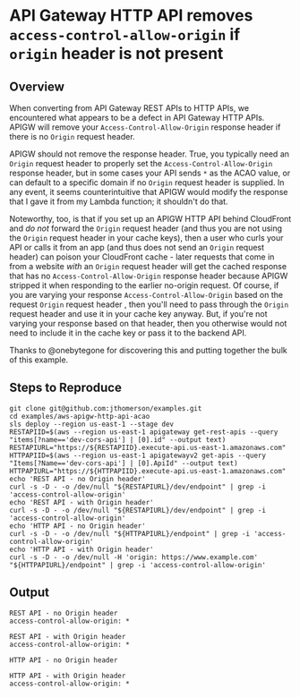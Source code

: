 # API Gateway HTTP API removes `access-control-allow-origin` if `origin` header is not present

## Overview

When converting from API Gateway REST APIs to HTTP APIs, we encountered what appears to be
a defect in API Gateway HTTP APIs. APIGW will remove your `Access-Control-Allow-Origin`
response header if there is no `Origin` request header.

APIGW should not remove the response header. True, you typically need an `Origin` request
header to properly set the `Access-Control-Allow-Origin` response header, but in some
cases your API sends `*` as the ACAO value, or can default to a specific domain if no
`Origin` request header is supplied. In any event, it seems counterintuitive that APIGW
would modify the response that I gave it from my Lambda function; it shouldn't do that.

Noteworthy, too, is that if you set up an APIGW HTTP API behind CloudFront and _do not_
forward the `Origin` request header (and thus you are not using the `Origin` request
header in your cache keys), then a user who curls your API or calls it from an app (and
thus does not send an `Origin` request header) can poison your CloudFront cache - later
requests that come in from a website _with_ an `Origin` request header will get the cached
response that has no `Access-Control-Allow-Origin` response header because APIGW stripped
it when responding to the earlier no-origin request. Of course, if you are varying your
response `Access-Control-Allow-Origin` based on the request `Origin` request header , then
you'll need to pass through the `Origin` request header and use it in your cache key
anyway. But, if you're not varying your response based on that header, then you otherwise
would not need to include it in the cache key or pass it to the backend API.

Thanks to @onebytegone for discovering this and putting together the bulk of this
example.


## Steps to Reproduce

```shell
git clone git@github.com:jthomerson/examples.git
cd examples/aws-apigw-http-api-acao
sls deploy --region us-east-1 --stage dev
RESTAPIID=$(aws --region us-east-1 apigateway get-rest-apis --query "items[?name=='dev-cors-api'] | [0].id" --output text)
RESTAPIURL="https://${RESTAPIID}.execute-api.us-east-1.amazonaws.com"
HTTPAPIID=$(aws --region us-east-1 apigatewayv2 get-apis --query "Items[?Name=='dev-cors-api'] | [0].ApiId" --output text)
HTTPAPIURL="https://${HTTPAPIID}.execute-api.us-east-1.amazonaws.com"
echo 'REST API - no Origin header'
curl -s -D - -o /dev/null "${RESTAPIURL}/dev/endpoint" | grep -i 'access-control-allow-origin'
echo 'REST API - with Origin header'
curl -s -D - -o /dev/null "${RESTAPIURL}/dev/endpoint" | grep -i 'access-control-allow-origin'
echo 'HTTP API - no Origin header'
curl -s -D - -o /dev/null "${HTTPAPIURL}/endpoint" | grep -i 'access-control-allow-origin'
echo 'HTTP API - with Origin header'
curl -s -D - -o /dev/null -H 'origin: https://www.example.com' "${HTTPAPIURL}/endpoint" | grep -i 'access-control-allow-origin'
```

## Output

```
REST API - no Origin header
access-control-allow-origin: *

REST API - with Origin header
access-control-allow-origin: *

HTTP API - no Origin header

HTTP API - with Origin header
access-control-allow-origin: *
```
